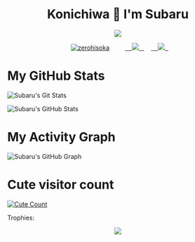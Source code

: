 <h1 align="center">Konichiwa 🌸 I'm Subaru</h1>
</p>
<p align="center">
<img src="https://readme-typing-svg.herokuapp.com?color=1C71FA&width=420&lines=A+Noob+Developer+From+India%E2%9C%8C%EF%B8%8F;Working+In+Mystic+Network%E2%9D%A4%EF%B8%8F">
</p>
<p align="center">
  <a href="https://t.me/Sokuyo"><img src="https://telegra.ph/file/abb7e0ce5d31fbb7c0ebe.jpg" alt="zerohisoka"></a>
  
  
  
  <a href="https://t.me/sokuyo">
    <img src="https://img.shields.io/badge/Telegram-grey?style=for-the-badge&logo=telegram"/>
  </a>  
</a>
  <a href="https://github.com/Aran-Sama">
    <img src="https://img.shields.io/github/followers/Aran-Sama?label=GitHub&logo=github&style=for-the-badge&color=darkred"/>
  </a>

# My GitHub Stats

![Subaru's Git Stats](https://github-readme-stats.vercel.app/api?username=Aran-Sama&include_all_commits=true&count_private=true&theme=tokyonight)

![Subaru's GitHub Stats](https://github-readme-streak-stats.herokuapp.com?user=Aran-Sama&theme=tokyonight)

# My Activity Graph


![Subaru's GitHub Graph](https://activity-graph.herokuapp.com/graph?username=Aran-Sama&custom_title=My%20Graph&bg_color=241731&line=f20f80&color=f52f91&point=fdf5ea&hide_border=true&area=false&area_color=fdf5ea)
# Cute visitor count
<a href="https://t.me/sokuyo"><img alt="Cute Count" src="https://count.getloli.com/get/@Aran-Sama?theme=rule34" /></a>

Trophies:  
<div align="center"><img src="https://github-profile-trophy.vercel.app/?username=Aran-Sama&theme=dracula&count_private=true"></div>